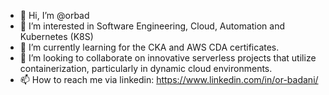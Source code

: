 - 👋 Hi, I’m @orbad  
- 👀 I’m interested in Software Engineering, Cloud, Automation and Kubernetes (K8S)  
- 🌱 I’m currently learning for the CKA and AWS CDA certificates.  
- 💞️ I’m looking to collaborate on innovative serverless projects that utilize containerization, particularly in dynamic cloud environments.  
- 📫 How to reach me via linkedin: https://www.linkedin.com/in/or-badani/
